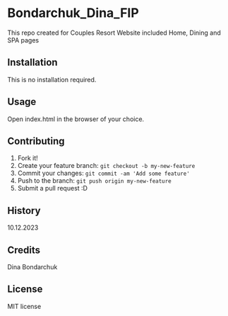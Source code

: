 # Bondarchuk_Dina_FIP
This repo created for Couples Resort Website included Home, Dining and SPA pages
## Installation
This is no installation required.
## Usage
Open index.html in the browser of your choice.
## Contributing
1. Fork it!
2. Create your feature branch: `git checkout -b my-new-feature`
3. Commit your changes: `git commit -am 'Add some feature'`
4. Push to the branch: `git push origin my-new-feature`
5. Submit a pull request :D
## History
10.12.2023
## Credits
Dina Bondarchuk
## License
MIT license